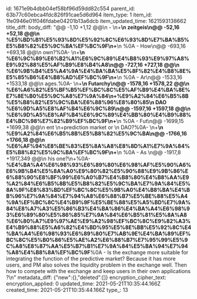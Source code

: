 id: 1671e9b4dbb04ef58bf96d59dd82c554
parent_id: 63b77c60ebca4fdc826f91cae5d6d964
item_type: 1
item_id: 1fe0946e01f046fdabe04201b13a6dcb
item_updated_time: 1621593138662
title_diff: 
body_diff: "@@ -1,10 +1,12 @@\\n - \\n+**\\n zeitgeis\\n@@ -52,16 +52,18 @@\\n %E5%BD%B1%E5%93%8D%E5%92%8C%E6%93%8D%E7%BA%B5%E5%B8%82%E5%9C%BA%EF%BC%9F\\n+**\\n %0A  - How\\n@@ -693,16 +693,18 @@\\n  own?%0A- \\n+**\\n %E6%9C%89%E6%B2%A1%E6%9C%89%E4%B8%93%E9%97%A8%E9%92%88%E5%AF%B9%E8%B4%A8\\n@@ -727,16 +727,18 @@\\n %E6%9B%B4%E5%A4%9A%E4%BA%BA%E5%8F%82%E4%B8%8E%E5%85%B6%E4%B8%AD%EF%BC%9F\\n+**\\n  %0A  - Ar\\n@@ -1533,16 +1533,18 @@\\n ages.%0A- \\n+**\\n Futarchy\\n@@ -1578,16 +1578,22 @@\\n %E6%A6%82%E5%BF%B5%EF%BC%8C%E5%AF%B9%E4%BA%8E%E7%8E%B0%E5%9C%A8%E7%9A%84\\n+%E9%A2%84%E6%B5%8B%E5%B8%82%E5%9C%BA%E6%88%96%E8%80%85\\n  DAO %E6%9D%A5%E8%AF%B4%E6%9C%89\\n@@ -1597,16 +1597,18 @@\\n %E6%9D%A5%E8%AF%B4%E6%9C%89%E4%BB%80%E4%B9%88%E4%BC%98%E7%82%B9%EF%BC%9F\\n+**\\n %0A  - Fut\\n@@ -1699,15 +1699,38 @@\\n ent \\n+prediction market or \\n DAO?%0A- \\n+**\\n %E9%A2%84%E6%B5%8B%E5%B8%82%E5%9C%BA\\n@@ -1766,16 +1766,18 @@\\n %E6%AF%94%E8%BE%83%E5%8A%A8%E8%8D%A1%E7%9A%84%E5%B8%82%E5%9C%BA%EF%BC%9F\\n+**\\n %0A  - As \\n@@ -1917,8 +1917,349 @@\\n his one?\\n+%0A- **%E4%BA%A4%E6%98%93%E6%89%80%E6%98%AF%E5%90%A6%E6%9B%B4%E5%8A%A0%E9%80%82%E5%90%88%E9%9B%86%E6%88%90%E8%BF%99%E6%A0%B7%E4%B8%80%E4%B8%AA%E9%A2%84%E6%B5%8B%E5%B8%82%E5%9C%BA%E7%9A%84%E5%8A%9F%E8%83%BD%EF%BC%8C%E5%9B%A0%E4%B8%BA%E4%BB%96%E7%9A%84%E7%94%A8%E6%88%B7%E5%BE%88%E5%A4%9A%EF%BC%8C%E4%B9%9F%E5%BE%88%E5%A5%BD%E7%9A%84%E8%A7%A3%E5%86%B3%E4%BA%86%E4%BA%A4%E6%98%93%E6%89%80%E5%86%85%E7%9A%84%E6%B5%81%E5%8A%A8%E6%80%A7%E9%97%AE%E9%A2%98%EF%BC%8C%E9%82%A3%E4%B9%88%E5%A6%82%E4%BD%95%E5%8E%BB%E5%92%8C%E4%BA%A4%E6%98%93%E6%89%80%E7%AB%9E%E4%BA%89%EF%BC%8C%E5%B0%86%E5%AE%A2%E6%88%B7%E7%95%99%E5%9C%A8%E8%87%AA%E5%B7%B1%E7%9A%84%E5%BA%94%E7%94%A8%E4%B8%8A%EF%BC%9F**%0A  - Is the exchange more suitable for integrating the function of the predictive market? Because it has more users, and PM also solves the liquidity problem in the exchange well. Then how to compete with the exchange and keep users in their own applications ?\\n"
metadata_diff: {"new":{},"deleted":[]}
encryption_cipher_text: 
encryption_applied: 0
updated_time: 2021-05-21T10:35:44.166Z
created_time: 2021-05-21T10:35:44.166Z
type_: 13